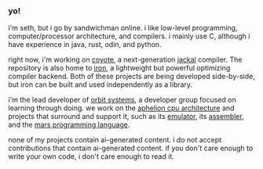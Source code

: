 ### yo!

i'm seth, but i go by sandwichman online. i like low-level programming, computer/processor architecture, and compilers. i mainly use C, although i have experience in java, rust, odin, and python.

right now, i'm working on [coyote](https://github.com/spsandwichman/coyote), a next-generation [jackal](https://github.com/xrarch/newsdk/tree/main/Jackal) compiler. The repository is also home to [iron](https://github.com/spsandwichman/coyote/src/iron), a lightweight but powerful optimizing compiler backend. Both of these projects are being developed side-by-side, but iron can be built and used independently as a library.

i'm the lead developer of [orbit systems](https://github.com/orbit-systems), a developer group focused on learning through doing. we work on the [aphelion cpu architecture](https://github.com/orbit-systems/aphelion) and projects that surround and support it, such as its [emulator](https://github.com/orbit-systems/comet), its [assembler](https://github.com/orbit-systems/comet), and the [mars programming language](https://github.com/orbit-systems/mars).

none of my projects contain ai-generated content. i do not accept contributions that contain ai-generated content. 
if you don't care enough to write your own code, i don't care enough to read it.
